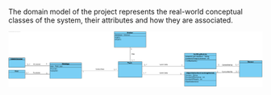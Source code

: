 The domain model of the project represents the real-world conceptual classes of the system, their attributes and how they are associated.

<div style="text-align:center"><img src="domain.png" /></div>

